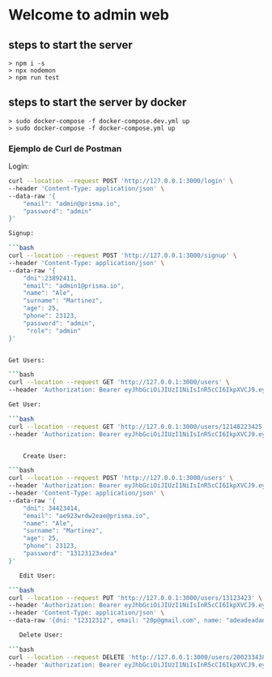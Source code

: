 # Welcome to admin web


## steps to start the server
    > npm i -s
    > npx nodemon
    > npm run test
    
## steps to start the server by docker
    > sudo docker-compose -f docker-compose.dev.yml up
    > sudo docker-compose -f docker-compose.yml up
### Ejemplo de Curl de Postman

Login:

```bash
curl --location --request POST 'http://127.0.0.1:3000/login' \
--header 'Content-Type: application/json' \
--data-raw '{
    "email": "admin@prisma.io",
    "password": "admin"
}'

Signup:

```bash
curl --location --request POST 'http://127.0.0.1:3000/signup' \
--header 'Content-Type: application/json' \
--data-raw '{
    "dni":23892411,
    "email": "admin1@prisma.io",
    "name": "Ale",
    "surname": "Martinez",
    "age": 25,  
    "phone": 23123,
    "password": "admin",
     "role": "admin"
}'


Get Users:

```bash
curl --location --request GET 'http://127.0.0.1:3000/users' \
--header 'Authorization: Bearer eyJhbGciOiJIUzI1NiIsInR5cCI6IkpXVCJ9.eyJlbWFpbCI6ImxlQHByaXNtYS5pbyIsImlhdCI6MTcwMDczNDU5OCwiZXhwIjoxNzAwNzY0NTk4fQ.MdgydOcVaHUxslj2VoCPgN6NAi395-x2WXMXdyxgEaw'

Get User:

```bash
curl --location --request GET 'http://127.0.0.1:3000/users/12148223425' \
--header 'Authorization: Bearer eyJhbGciOiJIUzI1NiIsInR5cCI6IkpXVCJ9.eyJfaWQiOjEyMzQzMjUsImVtYWlsIjoiYTNkZmZlZWRlQHByaXNtYS5pbyIsImlhdCI6MTY5ODIyNTY2MCwiZXhwIjoxNjk4MjI1OTYwfQ.nTMtIcXjYHQLvKjUFUlwIH6qk59zl_fvI8XENJNV31k'


    Create User:

```bash
curl --location --request POST 'http://127.0.0.1:3000/users' \
--header 'Authorization: Bearer eyJhbGciOiJIUzI1NiIsInR5cCI6IkpXVCJ9.eyJfaWQiOjEyMzQzMjUsImVtYWlsIjoiYTNkZmZlZWRlQHByaXNtYS5pbyIsImlhdCI6MTY5ODIyNTY2MCwiZXhwIjoxNjk4MjI1OTYwfQ.nTMtIcXjYHQLvKjUFUlwIH6qk59zl_fvI8XENJNV31k' \
--header 'Content-Type: application/json' \
--data-raw '{
    "dni": 34423414,
    "email": "ae923wrdw2eae@prisma.io",
    "name": "Ale",
    "surname": "Martinez",
    "age": 25,
    "phone": 23123,
    "password": "13123123xdea"
}'

   Edit User:

```bash
curl --location --request PUT 'http://127.0.0.1:3000/users/13123423' \
--header 'Authorization: Bearer eyJhbGciOiJIUzI1NiIsInR5cCI6IkpXVCJ9.eyJfaWQiOjEyMzQzMjUsImVtYWlsIjoiYTNkZmZlZWRlQHByaXNtYS5pbyIsImlhdCI6MTY5ODIyNTY2MCwiZXhwIjoxNjk4MjI1OTYwfQ.nTMtIcXjYHQLvKjUFUlwIH6qk59zl_fvI8XENJNV31k' \
--header 'Content-Type: application/json' \
--data-raw '{dni: "12312312", email: "20p@gmail.com", name: "adeadeadae", surname: "daedaedaed", age: 34,…'

   Delete User:

```bash
curl --location --request DELETE 'http://127.0.0.1:3000/users/200233438' \
--header 'Authorization: Bearer eyJhbGciOiJIUzI1NiIsInR5cCI6IkpXVCJ9.eyJfaWQiOjEyMzQzMjUsImVtYWlsIjoiYTNkZmZlZWRlQHByaXNtYS5pbyIsImlhdCI6MTY5ODIyNTY2MCwiZXhwIjoxNjk4MjI1OTYwfQ.nTMtIcXjYHQLvKjUFUlwIH6qk59zl_fvI8XENJNV31k'
